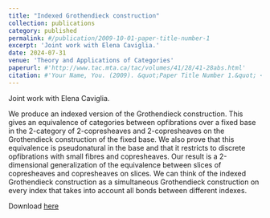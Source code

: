 ```yaml
---
title: "Indexed Grothendieck construction"
collection: publications
category: published
permalink: #/publication/2009-10-01-paper-title-number-1
excerpt: 'Joint work with Elena Caviglia.'
date: 2024-07-31
venue: 'Theory and Applications of Categories'
paperurl: #'http://www.tac.mta.ca/tac/volumes/41/28/41-28abs.html'
citation: #'Your Name, You. (2009). &quot;Paper Title Number 1.&quot; <i>Journal 1</i>. 1(1).'
---
```

Joint work with Elena Caviglia.

We produce an indexed version of the Grothendieck construction. This gives an equivalence of categories between opfibrations over a fixed base in the 2-category of 2-copresheaves and 2-copresheaves on the Grothendieck construction of the fixed base. We also prove that this equivalence is pseudonatural in the base and that it restricts to discrete opfibrations with small fibres and copresheaves. Our result is a 2-dimensional generalization of the equivalence between slices of copresheaves and copresheaves on slices. We can think of the indexed Grothendieck construction as a simultaneous Grothendieck construction on every index that takes into account all bonds between different indexes.

Download [here](http://www.tac.mta.ca/tac/volumes/41/28/41-28abs.html)
